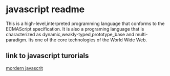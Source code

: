 # javascript readme
This is a high-level,interpreted programming language that conforms to the ECMAScript specification.
It is also a programing language that is characterized as dynamic,weakly-typed,prototype_base and multi-paradigm.
Its one of the core technologies of the World Wide Web.


## link to javascript turorials

[mordern javascrit](https://javascript.info/)

